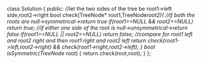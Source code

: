 class Solution {
public:
//let the two sides of the tree be root1->left side,root2->right
bool check(TreeNode* root1,TreeNode*root2){
//if both the roots are null->symmetrical->return true
if(root1==NULL && root2==NULL) return true;
//if either one side of the root is null->unsymmetrical->return false
if(root1==NULL || root2==NULL) return false;
//compare for root1 left and root2 right and then root1 right and root2 left
return check(root1->left,root2->right) && check(root1->right,root2->left);
}
bool isSymmetric(TreeNode* root) {
return check(root,root);
}
};